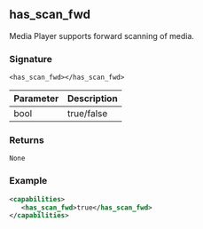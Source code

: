 ## has\_scan\_fwd

Media Player supports forward scanning of media.

### Signature

`<has_scan_fwd></has_scan_fwd>`


| Parameter | Description |
| --- | --- |
| bool | true/false |


### Returns

`None`


### Example

```xml
<capabilities>
   <has_scan_fwd>true</has_scan_fwd>
</capabilities>
```
